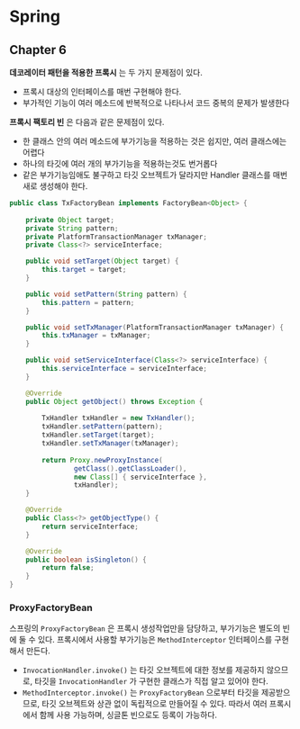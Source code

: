 # Spring

## Chapter 6

**데코레이터 패턴을 적용한 프록시** 는 두 가지 문제점이 있다.

- 프록시 대상의 인터페이스를 매번 구현해야 한다.
- 부가적인 기능이 여러 메소드에 반복적으로 나타나서 코드 중복의 문제가 발생한다

**프록시 팩토리 빈** 은 다음과 같은 문제점이 있다.

- 한 클래스 안의 여러 메소드에 부가기능을 적용하는 것은 쉽지만, 여러 클래스에는 어렵다
- 하나의 타깃에 여러 개의 부가기능을 적용하는것도 번거롭다
- 같은 부가기능임애도 불구하고 타깃 오브젝트가 달라지만 Handler 클래스를 매번 새로 생성해야 한다. 

```java
public class TxFactoryBean implements FactoryBean<Object> {
	
	private Object target;
	private String pattern;
	private PlatformTransactionManager txManager;
	private Class<?> serviceInterface;

	public void setTarget(Object target) {
		this.target = target;
	}

	public void setPattern(String pattern) {
		this.pattern = pattern;
	}

	public void setTxManager(PlatformTransactionManager txManager) {
		this.txManager = txManager;
	}

	public void setServiceInterface(Class<?> serviceInterface) {
		this.serviceInterface = serviceInterface;
	}

	@Override
	public Object getObject() throws Exception {
		
		TxHandler txHandler = new TxHandler();
		txHandler.setPattern(pattern);
		txHandler.setTarget(target);
		txHandler.setTxManager(txManager);
		
		return Proxy.newProxyInstance(
				getClass().getClassLoader(),
				new Class[] { serviceInterface },
				txHandler);
	}

	@Override
	public Class<?> getObjectType() {
		return serviceInterface;
	}

	@Override
	public boolean isSingleton() {
		return false;
	}
}
```

### ProxyFactoryBean

스프링의 `ProxyFactoryBean` 은 프록시 생성작업만을 담당하고, 부가기능은 별도의 빈에 둘 수 있다. 프록시에서 사용할 부가기능은 
`MethodInterceptor` 인터페이스를 구현해서 만든다. 

- `InvocationHandler.invoke()` 는 타깃 오브젝트에 대한 정보를 제공하지 않으므로, 타깃을 `InvocationHandler` 가 구현한 클래스가 직접 알고 있어야 한다.
- `MethodInterceptor.invoke()` 는 `ProxyFactoryBean` 으로부터 타깃을 제공받으므로, 타깃 오브젝트와 상관 없이 독립적으로 만들어질 수 있다. 따라서 여러 프록시에서 함께 사용 가능하며, 싱글톤 빈으로도 등록이 가능하다.



